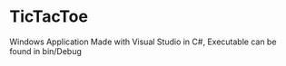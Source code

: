 # TicTacToe
Windows Application Made with Visual Studio in C#,
Executable can be found in bin/Debug
